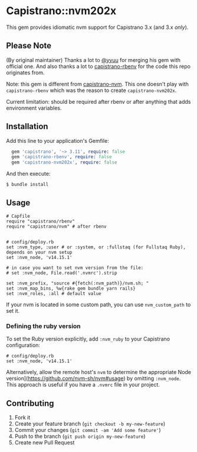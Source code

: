# Capistrano::nvm202x

This gem provides idiomatic nvm support for Capistrano 3.x (and 3.x
*only*).

## Please Note

(By original maintainer) Thanks a lot to [@yyuu](https://github.com/yyuu) for merging his gem with official one.
And also thanks a lot to [capistrano-rbenv](https://github.com/capistrano/rbenv) for the code this repo originates from.

Note: this gem is different from [capistrano-nvm](https://github.com/koenpunt/capistrano-nvm). This one doesn't play with `capistrano-rbenv` which was the reason to create `capistrano-nvm202x`.

Current limitation: should be required after rbenv or after anything that adds environment variables.

## Installation

Add this line to your application's Gemfile:

~~~ruby
  gem 'capistrano', '~> 3.11', require: false
  gem 'capistrano-rbenv', require: false
  gem 'capistrano-nvm202x', require: false
~~~

And then execute:

    $ bundle install

## Usage

    # Capfile
    require "capistrano/rbenv"
    require "capistrano/nvm" # after rbenv


    # config/deploy.rb
    set :nvm_type, :user # or :system, or :fullstaq (for Fullstaq Ruby), depends on your nvm setup
    set :nvm_node, 'v14.15.1'

    # in case you want to set nvm version from the file:
    # set :nvm_node, File.read('.nvmrc').strip

    set :nvm_prefix, "source #{fetch(:nvm_path)}/nvm.sh; "
    set :nvm_map_bins, %w{rake gem bundle yarn rails}
    set :nvm_roles, :all # default value

If your nvm is located in some custom path, you can use `nvm_custom_path` to set it.

### Defining the ruby version

To set the Ruby version explicitly, add `:nvm_ruby` to your Capistrano configuration:

    # config/deploy.rb
    set :nvm_node, 'v14.15.1'

Alternatively, allow the remote host's `nvm` to determine the appropriate Node version](https://github.com/nvm-sh/nvm#usage) by omitting `:nvm_node`. This approach is useful if you have a `.nvmrc` file in your project.

## Contributing

1. Fork it
2. Create your feature branch (`git checkout -b my-new-feature`)
3. Commit your changes (`git commit -am 'Add some feature'`)
4. Push to the branch (`git push origin my-new-feature`)
5. Create new Pull Request

